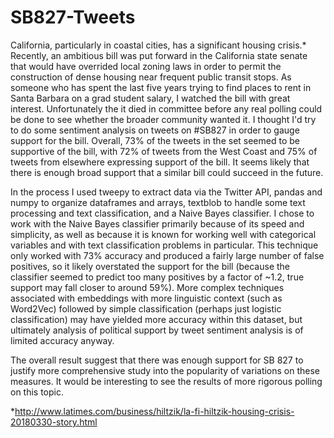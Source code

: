 # SB827-Tweets
California, particularly in coastal cities, has a significant housing crisis.* Recently, an ambitious bill was put forward in the California state senate that would have overrided local zoning laws in order to permit the construction of dense housing near frequent public transit stops. As someone who has spent the last five years trying to find places to rent in Santa Barbara on a grad student salary, I watched the bill with great interest. Unfortunately the it died in committee before any real polling could be done to see whether the broader community wanted it. I thought I'd try to do some sentiment analysis on tweets on #SB827 in order to gauge support for the bill. Overall, 73% of the tweets in the set seemed to be supportive of the bill, with 72% of tweets from the West Coast and 75% of tweets from elsewhere expressing support of the bill. It seems likely that there is enough broad support that a similar bill could succeed in the future.

In the process I used tweepy to extract data via the Twitter API, pandas and numpy to organize dataframes and arrays, textblob to handle some text processing and text classification, and a Naive Bayes classifier. I chose to work with the Naive Bayes classifier primarily because of its speed and simplicity, as well as because it is known for working well with categorical variables and with text classification problems in particular. This technique only worked with 73% accuracy and produced a fairly large number of false positives, so it likely overstated the support for the bill (because the classifier seemed to predict too many positives by a factor of ~1.2, true support may fall closer to around 59%). More complex techniques associated with embeddings with more linguistic context (such as Word2Vec) followed by simple classification (perhaps just logistic classification) may have yielded more accuracy within this dataset, but ultimately analysis of political support by tweet sentiment analysis is of limited accuracy anyway.

The overall result suggest that there was enough support for SB 827 to justify more comprehensive study into the popularity of variations on these measures. It would be interesting to see the results of more rigorous polling on this topic.

*http://www.latimes.com/business/hiltzik/la-fi-hiltzik-housing-crisis-20180330-story.html
